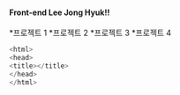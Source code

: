 #### Front-end Lee Jong Hyuk!!
*프로젝트 1
*프로젝트 2
*프로젝트 3
*프로젝트 4
```c
<html>
<head>
<title></title>
</head>
</html>
```